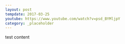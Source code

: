 ```yaml
---
layout: post
tempdate: 2017-03-25
youtube: https://www.youtube.com/watch?v=psd_BYMljpY
category: _placeholder
---
```

test content